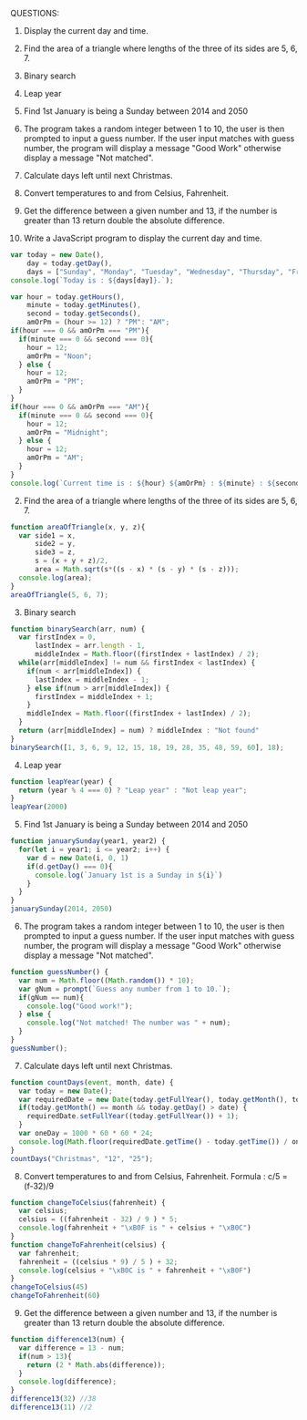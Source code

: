 QUESTIONS:
1. Display the current day and time.
2. Find the area of a triangle where lengths of the three of its sides are 5, 6, 7.
3. Binary search
4. Leap year
5. Find 1st January is being a Sunday between 2014 and 2050
6. The program takes a random integer between 1 to 10, the user is then prompted to input a guess number. If the user input matches with guess number, the program will display a message "Good Work" otherwise display a message "Not matched".
7. Calculate days left until next Christmas.
8. Convert temperatures to and from Celsius, Fahrenheit.
9. Get the difference between a given number and 13, if the number is greater than 13 return double the absolute difference.


1.  Write a JavaScript program to display the current day and time.
```javascript
var today = new Date(),
    day = today.getDay(),
    days = ["Sunday", "Monday", "Tuesday", "Wednesday", "Thursday", "Friday", "Saturday"]; 
console.log(`Today is : ${days[day]}.`);

var hour = today.getHours(),
    minute = today.getMinutes(),
    second = today.getSeconds(),
    amOrPm = (hour >= 12) ? "PM": "AM";
if(hour === 0 && amOrPm === "PM"){
  if(minute === 0 && second === 0){
    hour = 12;
    amOrPm = "Noon";
  } else {
    hour = 12;
    amOrPm = "PM";
  }
}
if(hour === 0 && amOrPm === "AM"){
  if(minute === 0 && second === 0){
    hour = 12;
    amOrPm = "Midnight";
  } else {
    hour = 12;
    amOrPm = "AM";
  }
}
console.log(`Current time is : ${hour} ${amOrPm} : ${minute} : ${second}`)
```

2. Find the area of a triangle where lengths of the three of its sides are 5, 6, 7.
```javascript
function areaOfTriangle(x, y, z){
  var side1 = x,
      side2 = y,
      side3 = z,
      s = (x + y + z)/2,
      area = Math.sqrt(s*((s - x) * (s - y) * (s - z)));
  console.log(area);
}
areaOfTriangle(5, 6, 7);
```

3. Binary search
```javascript
function binarySearch(arr, num) {
  var firstIndex = 0, 
      lastIndex = arr.length - 1,
      middleIndex = Math.floor((firstIndex + lastIndex) / 2);
  while(arr[middleIndex] != num && firstIndex < lastIndex) {
    if(num < arr[middleIndex]) {
      lastIndex = middleIndex - 1;
    } else if(num > arr[middleIndex]) {
      firstIndex = middleIndex + 1;
    }
    middleIndex = Math.floor((firstIndex + lastIndex) / 2);
  } 
  return (arr[middleIndex] = num) ? middleIndex : "Not found"
}
binarySearch([1, 3, 6, 9, 12, 15, 18, 19, 28, 35, 48, 59, 60], 18);
```

4. Leap year
```javascript
function leapYear(year) {
  return (year % 4 === 0) ? "Leap year" : "Not leap year";
}
leapYear(2000)
```

5. Find 1st January is being a Sunday between 2014 and 2050
```javascript
function januarySunday(year1, year2) {
  for(let i = year1; i <= year2; i++) {
    var d = new Date(i, 0, 1)
    if(d.getDay() === 0){
      console.log(`January 1st is a Sunday in ${i}`)
    }
  }
}
januarySunday(2014, 2050)
```

6. The program takes a random integer between 1 to 10, the user is then prompted to input a guess number. If the user input matches with guess number, the program will display a message "Good Work" otherwise display a message "Not matched".
```javascript
function guessNumber() {
  var num = Math.floor((Math.random()) * 10);
  var gNum = prompt(`Guess any number from 1 to 10.`);
  if(gNum == num){
    console.log("Good work!");
  } else {
    console.log("Not matched! The number was " + num);
  }
}
guessNumber();
```

7. Calculate days left until next Christmas.
```javascript
function countDays(event, month, date) {
  var today = new Date();
  var requiredDate = new Date(today.getFullYear(), today.getMonth(), today.getDay());
  if(today.getMonth() == month && today.getDay() > date) {
    requiredDate.setFullYear((today.getFullYear()) + 1);
  }
  var oneDay = 1000 * 60 * 60 * 24;
  console.log(Math.floor(requiredDate.getTime() - today.getTime()) / oneDay) + " days left until " + event;
}
countDays("Christmas", "12", "25");
```

8. Convert temperatures to and from Celsius, Fahrenheit.
    Formula : c/5 = (f-32)/9
```javascript
function changeToCelsius(fahrenheit) {
  var celsius;
  celsius = ((fahrenheit - 32) / 9 ) * 5;
  console.log(fahrenheit + "\xB0F is " + celsius + "\xB0C")
}
function changeToFahrenheit(celsius) {
  var fahrenheit;
  fahrenheit = ((celsius * 9) / 5 ) + 32;
  console.log(celsius + "\xB0C is " + fahrenheit + "\xB0F")
}
changeToCelsius(45)
changeToFahrenheit(60)
```
9. Get the difference between a given number and 13, if the number is greater than 13 return double the absolute difference.
```javascript
function difference13(num) {
  var difference = 13 - num;
  if(num > 13){
    return (2 * Math.abs(difference));
  }
  console.log(difference);
}
difference13(32) //38
difference13(11) //2
```


